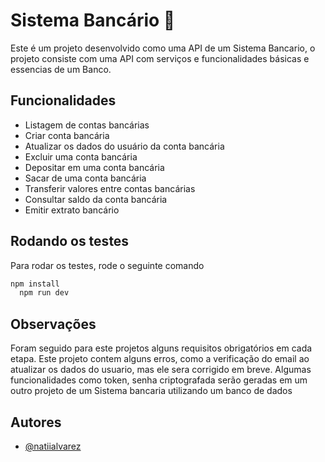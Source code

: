 # Sistema Bancário 🏦

Este é um projeto desenvolvido como uma API de um Sistema Bancario, o projeto consiste com uma API com serviços e funcionalidades básicas e essencias de um Banco.


## Funcionalidades

- Listagem de contas bancárias
- Criar conta bancária
- Atualizar os dados do usuário da conta bancária
- Excluir uma conta bancária
- Depositar em uma conta bancária
- Sacar de uma conta bancária
- Transferir valores entre contas bancárias
- Consultar saldo da conta bancária
- Emitir extrato bancário

## Rodando os testes

Para rodar os testes, rode o seguinte comando

```bash
npm install
  npm run dev
```

## Observações

Foram seguido para este projetos alguns requisitos obrigatórios em cada etapa.
Este projeto contem alguns erros, como a verificação do email ao atualizar os dados do usuario, mas ele sera corrigido em breve.
Algumas funcionalidades como token, senha criptografada serão geradas em um outro projeto de um Sistema bancaria utilizando um banco de dados

## Autores

- [@natiialvarez](https://github.com/natiialvarez)


